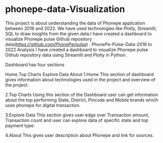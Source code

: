 # phonepe-data-Visualization
This project is about understanding the data of Phonepe application between 2018 and 2022. We have used technologies like Plotly, Streamlit, SQL to draw insights from the given data.I have created a dashboard to visualize Phonepe pulse Github repository data(https://github.com/PhonePe/pulse) . PhonePe-Pulse-Data-2018 to 2022 Analysis I have created a dashboard to visualize Phonepe pulse Github repository data using Streamlit and Plotly in Python.

Dashboard has four sections

Home
Top Charts
Explore Data
About
1.Home This section of dashboard gives information about technologies used in the project and overview of the project.

2.Top Charts Using this section of the Dashboard user can get information about the top performing State, District, Pincode and Mobile brands which uses phonepe for digital transaction.

3.Explore Data This section gives user edge over Transaction amount, Transaction count and user can explore data of specific state and top payment type.

4.About This gives user description about Phonepe and link for sources.
